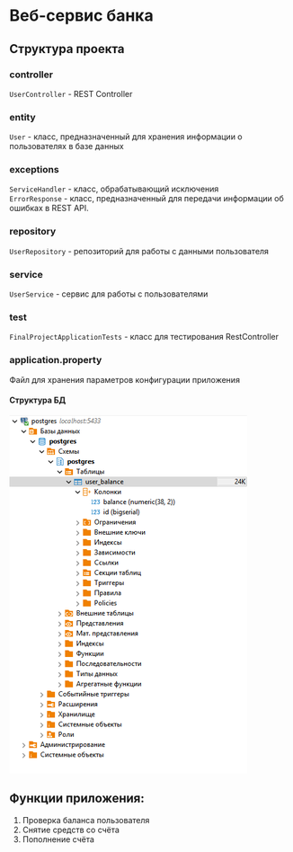 # Веб-сервис банка
## Структура проекта

### controller
`UserController` - REST Controller

### entity
`User` - класс, предназначенный для хранения информации о пользователях в базе данных<br>

### exceptions
`ServiceHandler` - класс, обрабатывающий исключения<br>
`ErrorResponse` - класс, предназначенный для передачи информации об ошибках в REST API.<br>

### repository
`UserRepository` - репозиторий для работы с данными пользователя<br>

### service
`UserService` - сервис для работы с пользователями<br>

### test
`FinalProjectApplicationTests` - класс для тестирования RestController

### application.property
Файл для хранения параметров конфигурации приложения<br>

#### Структура БД
![Screenshot](https://github.com/AlexeyKo9/FinalProject/blob/master/src/main/resources/images/Структура%20БД.png)

## Функции приложения:

1. Проверка баланса пользователя
2. Снятие средств со счёта
3. Пополнение счёта